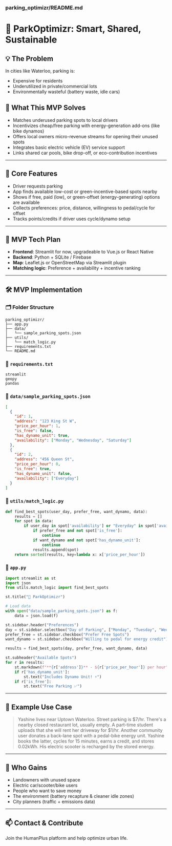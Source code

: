 ### parking_optimizr/README.md
# 🚗 ParkOptimizr: Smart, Shared, Sustainable

## 💡 The Problem
In cities like Waterloo, parking is:
- Expensive for residents
- Underutilized in private/commercial lots
- Environmentally wasteful (battery waste, idle cars)

## 🌟 What This MVP Solves
- Matches underused parking spots to local drivers
- Incentivizes cheap/free parking with energy-generation add-ons (like bike dynamos)
- Offers local owners micro-revenue streams for opening their unused spots
- Integrates basic electric vehicle (EV) service support
- Links shared car pools, bike drop-off, or eco-contribution incentives

---

## 🧠 Core Features
- Driver requests parking
- App finds available low-cost or green-incentive-based spots nearby
- Shows if free, paid (low), or green-offset (energy-generating) options are available
- Collects preferences: price, distance, willingness to pedal/cycle for offset
- Tracks points/credits if driver uses cycle/dynamo setup

---

## 🧪 MVP Tech Plan
- **Frontend**: Streamlit for now, upgradeable to Vue.js or React Native
- **Backend**: Python + SQLite / Firebase
- **Map**: Leaflet.js or OpenStreetMap via Streamlit plugin
- **Matching logic**: Preference + availability + incentive ranking

---

## 🛠️ MVP Implementation

### 🗂️ Folder Structure
```
parking_optimizr/
├── app.py
├── data/
│   └── sample_parking_spots.json
├── utils/
│   └── match_logic.py
├── requirements.txt
└── README.md
```

### 🔧 `requirements.txt`
```
streamlit
geopy
pandas
```

### 📍 `data/sample_parking_spots.json`
```json
[
  {
    "id": 1,
    "address": "123 King St W",
    "price_per_hour": 1,
    "is_free": false,
    "has_dynamo_unit": true,
    "availability": ["Monday", "Wednesday", "Saturday"]
  },
  {
    "id": 2,
    "address": "456 Queen St",
    "price_per_hour": 0,
    "is_free": true,
    "has_dynamo_unit": false,
    "availability": ["Everyday"]
  }
]
```

### 🧠 `utils/match_logic.py`
```python
def find_best_spots(user_day, prefer_free, want_dynamo, data):
    results = []
    for spot in data:
        if user_day in spot['availability'] or "Everyday" in spot['availability']:
            if prefer_free and not spot['is_free']:
                continue
            if want_dynamo and not spot['has_dynamo_unit']:
                continue
            results.append(spot)
    return sorted(results, key=lambda x: x['price_per_hour'])
```

### 🚀 `app.py`
```python
import streamlit as st
import json
from utils.match_logic import find_best_spots

st.title("🚗 ParkOptimizr")

# Load data
with open("data/sample_parking_spots.json") as f:
    data = json.load(f)

st.sidebar.header("Preferences")
day = st.sidebar.selectbox("Day of Parking", ["Monday", "Tuesday", "Wednesday", "Thursday", "Friday", "Saturday", "Sunday"])
prefer_free = st.sidebar.checkbox("Prefer Free Spots")
want_dynamo = st.sidebar.checkbox("Willing to pedal for energy credit")

results = find_best_spots(day, prefer_free, want_dynamo, data)

st.subheader("Available Spots")
for r in results:
    st.markdown(f"**{r['address']}** - ${r['price_per_hour']} per hour")
    if r['has_dynamo_unit']:
        st.text("Includes Dynamo Unit! ⚡")
    if r['is_free']:
        st.text("Free Parking ✅")
```

---

## 📍 Example Use Case
> Yashine lives near Uptown Waterloo. Street parking is $7/hr. There's a nearby closed restaurant lot, usually empty. A part-time student uploads that she will rent her driveway for $1/hr. Another community user donates a back-lane spot with a pedal-bike energy unit. Yashine books the latter, cycles for 15 minutes, earns a credit, and stores 0.02kWh. His electric scooter is recharged by the stored energy.

---

## 🤝 Who Gains
- Landowners with unused space
- Electric car/scooter/bike users
- People who want to save money
- The environment (battery recapture & cleaner idle zones)
- City planners (traffic + emissions data)

---

## 📫 Contact & Contribute
Join the HumanPlus platform and help optimize urban life.

